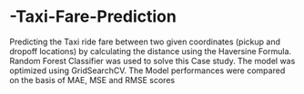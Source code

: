# -Taxi-Fare-Prediction
Predicting the Taxi ride fare between two given coordinates (pickup and dropoff locations) by calculating the distance using the Haversine Formula. Random Forest Classifier was used to solve this Case study. The model was optimized using GridSearchCV. The Model performances were compared on the basis of MAE, MSE and RMSE scores
